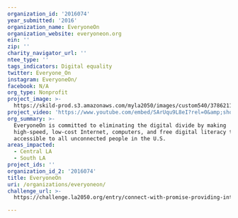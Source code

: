 ```yaml
---
organization_id: '2016074'
year_submitted: '2016'
organization_name: EveryoneOn
organization_website: everyoneon.org
ein: ''
zip: ''
charity_navigator_url: ''
ntee_type: ''
tags_indicators: Digital equality
twitter: Everyone_On
instagram: EveryoneOn/
facebook: N/A
org_type: Nonprofit
project_image: >-
  https://skild-prod.s3.amazonaws.com/myla2050/images/custom540/3786211355741-team91.jpg
project_video: 'https://www.youtube.com/embed/SArUqu9L8eI?rel=0&amp;showinfo=0'
org_summary: >-
  EveryoneOn is committed to eliminating the digital divide by making
  high-speed, low-cost Internet, computers, and free digital literacy training
  accessible to all unconnected people in the U.S.
areas_impacted:
  - Central LA
  - South LA
project_ids: ''
organization_id_2: '2016074'
title: EveryoneOn
uri: /organizations/everyoneon/
challenge_url: >-
  https://challenge.la2050.org/entry/connect-with-promise-providing-internet-connectivity-devices-to-families-in-public-housing

---
```

